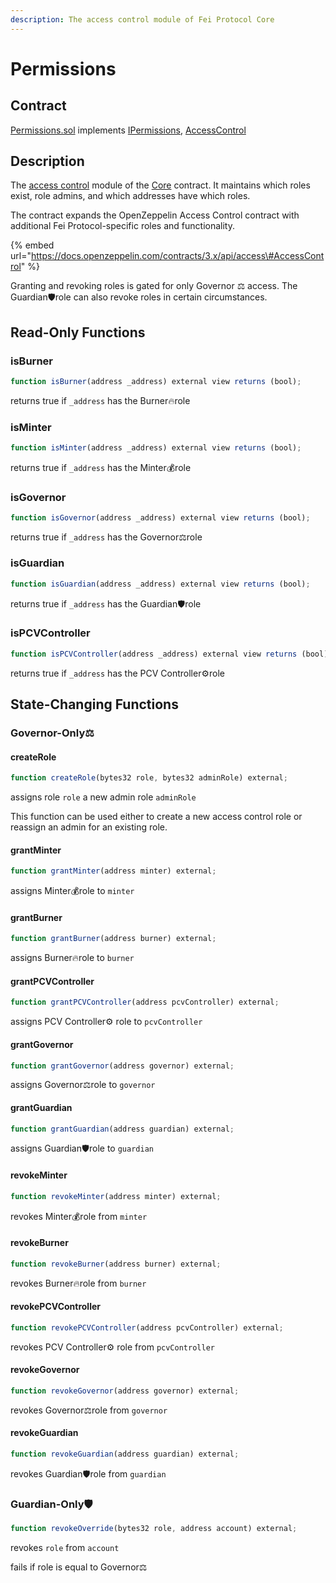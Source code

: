 ```yaml
---
description: The access control module of Fei Protocol Core
---
```


# Permissions

## Contract

[Permissions.sol](https://github.com/fei-protocol/fei-protocol-core/blob/master/contracts/core/Permissions.sol) implements [IPermissions](https://github.com/fei-protocol/fei-protocol-core/blob/master/contracts/core/IPermissions.sol), [AccessControl](https://docs.openzeppelin.com/contracts/3.x/api/access#AccessControl)

## Description

The [access control](./) module of the [Core](core.md) contract. It maintains which roles exist, role admins, and which addresses have which roles.

The contract expands the OpenZeppelin Access Control contract with additional Fei Protocol-specific roles and functionality.

{% embed url="https://docs.openzeppelin.com/contracts/3.x/api/access\#AccessControl" %}

Granting and revoking roles is gated for only Governor ⚖️ access. The Guardian🛡role can also revoke roles in certain circumstances.

## Read-Only Functions

### isBurner

```javascript
function isBurner(address _address) external view returns (bool);
```

returns true if `_address` has the Burner🔥role

### isMinter

```javascript
function isMinter(address _address) external view returns (bool);
```

returns true if `_address` has the Minter💰role

### isGovernor

```javascript
function isGovernor(address _address) external view returns (bool);
```

returns true if `_address` has the Governor⚖️role

### isGuardian

```javascript
function isGuardian(address _address) external view returns (bool);
```

returns true if `_address` has the Guardian🛡role

### isPCVController

```javascript
function isPCVController(address _address) external view returns (bool);
```

returns true if `_address` has the PCV Controller⚙️role

## State-Changing Functions <a id="state-changing-functions"></a>

### Governor-Only⚖️

#### createRole

```javascript
function createRole(bytes32 role, bytes32 adminRole) external;
```

assigns role `role` a new admin role `adminRole`

This function can be used either to create a new access control role or reassign an admin for an existing role.

#### grantMinter

```javascript
function grantMinter(address minter) external;
```

assigns Minter💰role to `minter`

#### grantBurner

```javascript
function grantBurner(address burner) external;
```

assigns Burner🔥role to `burner`

#### grantPCVController

```javascript
function grantPCVController(address pcvController) external;
```

assigns PCV Controller⚙️ role to `pcvController`

#### grantGovernor

```javascript
function grantGovernor(address governor) external;
```

assigns Governor⚖️role to `governor`

#### grantGuardian

```javascript
function grantGuardian(address guardian) external;
```

assigns Guardian🛡role to `guardian`

#### revokeMinter

```javascript
function revokeMinter(address minter) external;
```

revokes Minter💰role from `minter`

#### revokeBurner

```javascript
function revokeBurner(address burner) external;
```

revokes Burner🔥role from `burner`

#### revokePCVController

```javascript
function revokePCVController(address pcvController) external;
```

revokes PCV Controller⚙️ role from `pcvController`

#### revokeGovernor

```javascript
function revokeGovernor(address governor) external;
```

revokes Governor⚖️role from `governor`

#### revokeGuardian

```javascript
function revokeGuardian(address guardian) external;
```

revokes Guardian🛡role from `guardian`

### Guardian-Only🛡

```javascript
function revokeOverride(bytes32 role, address account) external;
```

revokes `role` from `account`

fails if role is equal to Governor⚖️

